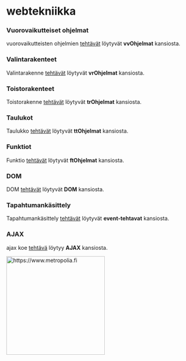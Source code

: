# webtekniikka
### Vuorovaikutteiset ohjelmat
vuorovaikutteisten ohjelmien [tehtävät](https://github.com/ilkkamtk/WebTekniikatJaDigitaalinenMedia/blob/master/JavaScript/vuorovaikutteiset_ohjelmat.md#harjoitustehtävät) löytyvät **vvOhjelmat** kansiosta. 

### Valintarakenteet
Valintarakenne [tehtävät](https://github.com/ilkkamtk/WebTekniikatJaDigitaalinenMedia/blob/master/JavaScript/valintarakenteet.md#harjoitustehtävät) löytyvät **vrOhjelmat** kansiosta. 

### Toistorakenteet
Toistorakenne [tehtävät](https://github.com/ilkkamtk/WebTekniikatJaDigitaalinenMedia/blob/master/JavaScript/toistorakenteet.md#harjoitustehtävät) löytyvät **trOhjelmat** kansiosta. 

### Taulukot
Taulukko [tehtävät](https://github.com/ilkkamtk/WebTekniikatJaDigitaalinenMedia/blob/master/JavaScript/taulukot.md#harjoitustehtävät) löytyvät **ttOhjelmat** kansiosta. 

### Funktiot
Funktio [tehtävät](https://github.com/ilkkamtk/WebTekniikatJaDigitaalinenMedia/blob/master/JavaScript/funktiot.md#harjoitustehtävät) löytyvät **ftOhjelmat** kansiosta. 

### DOM
DOM [tehtävät](https://github.com/ilkkamtk/WebTekniikatJaDigitaalinenMedia/blob/master/JavaScript/DOM.md#dom-tehtävät) löytyvät **DOM** kansiosta. 

### Tapahtumankäsittely
Tapahtumankäsittely [tehtävät](https://github.com/ilkkamtk/WebTekniikatJaDigitaalinenMedia/blob/master/JavaScript/eventit.md#harjoitustehtävät) löytyvät **event-tehtavat** kansiosta. 

### AJAX
ajax koe [tehtävä](https://github.com/ilkkamtk/WebTekniikatJaDigitaalinenMedia/blob/master/JavaScript/ajax.md#harjoitustehtävä
) löytyy **AJAX** kansiosta. 
<p>
 <a href="https://www.metropolia.fi">
<img src="https://www.metropolia.fi/themes/basic/images/metropolia.svg" width="258" alt="https://www.metropolia.fi" title="https://www.metropolia.fi">
 </a>
</p>
